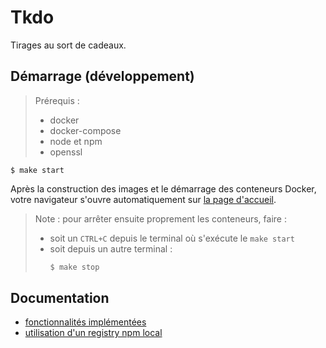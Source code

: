 # Tkdo

Tirages au sort de cadeaux.

## Démarrage (développement)

> Prérequis :
> - docker
> - docker-compose
> - node et npm
> - openssl

```
$ make start
```

Après la construction des images et le démarrage des conteneurs Docker, votre navigateur s'ouvre automatiquement sur [la page d'accueil](https://localhost).

> Note : pour arrêter ensuite proprement les conteneurs, faire :
> - soit un `CTRL+C` depuis le terminal où s'exécute le `make start`
> - soit depuis un autre terminal :
>   ```bash
>   $ make stop
>   ```

## Documentation

- [fonctionnalités implémentées](./feature)
- [utilisation d'un registry npm local](./doc/registry-npm-local.md)

